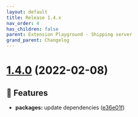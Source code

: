 ```yaml
---
layout: default
title: Release 1.4.x
nav_order: 4
has_children: false
parent: Extension Playground - Shipping server
grand_parent: Changelog
---
```


# [1.4.0](https://github.com/lumapps/lumapps-extensions-shipping-server/compare/v1.3.1...v1.4.0) (2022-02-08)

## 🚀 Features

- **packages:** update dependencies ([e36e01f](https://github.com/lumapps/lumapps-extensions-shipping-server/commit/e36e01f7d698b2b5bda426e4f58458c406db3336))
